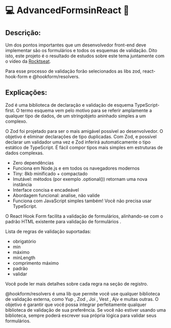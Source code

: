 # 💻 AdvancedFormsinReact 📝

## Descrição:

Um dos pontos importantes que um desenvolvedor front-end deve implementar são os formulários e todos os esquemas de validação. Dito isto, este projeto é o resultado de estudos sobre este tema juntamente com o vídeo da <a href="https://www.youtube.com/watch?v=XSbMSSdGSdg">Rocktseat</a>.

Para esse processo de validação forão selecionados as libs zod, react-hook-form e @hookform/resolvers.

## Explicações: 

Zod é uma biblioteca de declaração e validação de esquema TypeScript-first. O termo esquema vem pelo motivo para se referir amplamente a qualquer tipo de dados, de um stringobjeto aninhado simples a um complexo.

O Zod foi projetado para ser o mais amigável possível ao desenvolvedor. O objetivo é eliminar declarações de tipo duplicadas. Com Zod, e possível declarar um validador uma vez e Zod inferirá automaticamente o tipo estático de TypeScript. É fácil compor tipos mais simples em estruturas de dados complexas.

* Zero dependências
* Funciona em Node.js e em todos os navegadores modernos
* Tiny: 8kb minificado + compactado
* Imutável: métodos (por exemplo .optional()) retornam uma nova instância
* Interface concisa e encadeável
* Abordagem funcional: analise, não valide
* Funciona com JavaScript simples também! Você não precisa usar TypeScript.

O React Hook Form facilita a validação de formulários, alinhando-se com o padrão HTML existente para validação de formulários .

Lista de regras de validação suportadas:

* obrigatório
* min
* máximo
* minLength
* comprimento máximo
* padrão
* validar

Você pode ler mais detalhes sobre cada regra na seção de registro.

@hookform/resolvers é uma lib que permite você use qualquer biblioteca de validação externa, como Yup , Zod , Joi , Vest , Ajv e muitas outras. O objetivo é garantir que você possa integrar perfeitamente qualquer biblioteca de validação de sua preferência. Se você não estiver usando uma biblioteca, sempre poderá escrever sua própria lógica para validar seus formulários.

